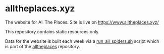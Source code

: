 # alltheplaces.xyz
The website for All The Places. Site is live on https://www.alltheplaces.xyz/

This repository contains static resources only.

Data for the website is built each week via a [run\_all\_spiders.sh](https://github.com/alltheplaces/alltheplaces/blob/master/ci/run_all_spiders.sh) script which is part of the [alltheplaces](https://github.com/alltheplaces/alltheplaces) repository.
 
